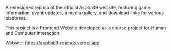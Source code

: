 A redesigned replica of the official Asphalt9 website, featuring game information, event updates, a media gallery, and download links for various platforms.

This project is a Frontend Website developed as a course project for Human and Computer Interaction.

Website: https://asphatl9-rejends.vercel.app

